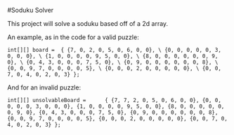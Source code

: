 #Soduku Solver

This project will solve a soduku based off of a 2d array.

An example, as in the code for a valid puzzle:

``int[][] board =  { {7, 0, 2, 0, 5, 0, 6, 0, 0}, \
                  {0, 0, 0, 0, 0, 3, 0, 0, 0}, \
                  {1, 0, 0, 0, 0, 9, 5, 0, 0}, \
                  {8, 0, 0, 0, 0, 0, 0, 9, 0}, \
                  {0, 4, 3, 0, 0, 0, 7, 5, 0}, \
                  {0, 9, 0, 0, 0, 0, 0, 0, 8}, \
                  {0, 0, 9, 7, 0, 0, 0, 0, 5}, \
                  {0, 0, 0, 2, 0, 0, 0, 0, 0}, \
                  {0, 0, 7, 0, 4, 0, 2, 0, 3} }; ``
                      

And for an invalid puzzle:

``int[][] unsolvableBoard =      { {7, 7, 2, 0, 5, 0, 6, 0, 0},
                                    {0, 0, 0, 0, 0, 3, 0, 0, 0},
                                    {1, 0, 0, 0, 0, 9, 5, 0, 0},
                                    {8, 0, 0, 0, 0, 0, 0, 9, 0},
                                    {0, 4, 3, 0, 0, 0, 7, 5, 0},
                                    {0, 9, 0, 0, 0, 0, 0, 0, 8},
                                    {0, 0, 9, 7, 0, 0, 0, 0, 5},
                                    {0, 0, 0, 2, 0, 0, 0, 0, 0},
                                    {0, 0, 7, 0, 4, 0, 2, 0, 3} }; ``
